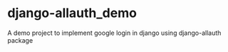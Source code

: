 # django-allauth_demo
A demo project to implement google login in django using django-allauth package
